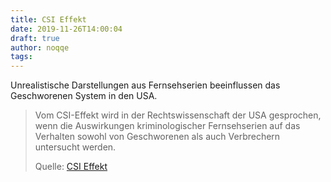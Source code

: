 ```yaml
---
title: CSI Effekt
date: 2019-11-26T14:00:04
draft: true
author: noqqe
tags:
---
```


Unrealistische Darstellungen aus Fernsehserien beeinflussen das Geschworenen
System in den USA.

> Vom CSI-Effekt wird in der Rechtswissenschaft der USA gesprochen, wenn die
> Auswirkungen kriminologischer Fernsehserien auf das Verhalten sowohl von
> Geschworenen als auch Verbrechern untersucht werden.
>
> Quelle: [CSI Effekt](https://de.wikipedia.org/wiki/CSI-Effekt)
